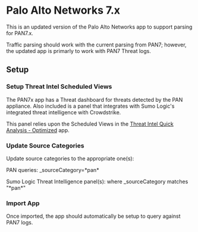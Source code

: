 # Palo Alto Networks 7.x

This is an updated version of the Palo Alto Networks app to support parsing for PAN7.x.

Traffic parsing should work with the current parsing from PAN7; however, the updated app is primarly to work with PAN7 Threat logs. 


## Setup

### Setup Threat Intel Scheduled Views

The PAN7x app has a Threat dashboard for threats detected by the PAN appliance. Also included is a panel that integrates with Sumo Logic's integrated threat intelligence with Crowdstrike. 

This panel relies upon the Scheduled Views in the [Threat Intel Quick Analysis - Optimized](https://github.com/SumoLogic/sumologic-content/tree/master/Sumo-Logic-Tools/Threat_Intelligence_Optimized) app.

### Update Source Categories

Update source categories to the appropriate one(s):

PAN queries:
_sourceCategory=\*pan\*

Sumo Logic Threat Intelligence panel(s):
where _sourceCategory matches "\*pan\*" 


### Import App

Once imported, the app should automatically be setup to query against PAN7 logs. 